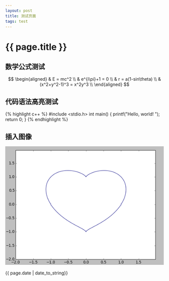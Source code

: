 ```yaml
---
layout: post
title: 测试页面
tags: test
---
```


# {{ page.title }}


## 数学公式测试

$$
\begin{aligned}
&  E = mc^2 \\
&  e^{i\pi}+1 = 0 \\
&  r = a(1-sin\theta) \\
&  (x^2+y^2-1)^3 = x^2y^3 \\
\end{aligned}
$$

## 代码语法高亮测试

{% highlight c++ %}
#include <stdio.h>
int main()
{
	printf("Hello, world! ");
	return 0;
}
{% endhighlight %}

## 插入图像
![心形图](images/heart.png)

{{ page.date | date_to_string}}

